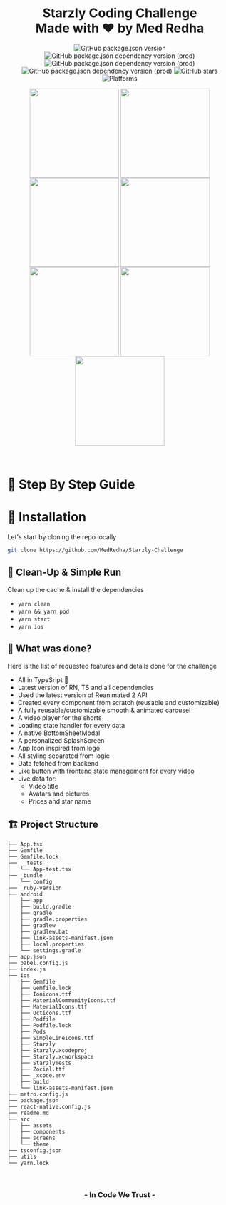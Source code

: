 <p align="center">
  <h1 align="center">
    <b align="center">Starzly Coding Challenge</b>
    </br>
    <b align="center">Made with ❤️ by Med Redha </b>
  </h1>
</p>

<p align="center">
		<img alt="GitHub package.json version" src="https://img.shields.io/github/package-json/v/MedRedha/Starzly-Challenge?style=flat&color=blueviolet&logo=GitHub&label=Version">
		<img alt="GitHub package.json dependency version (prod)" src="https://img.shields.io/github/package-json/dependency-version/MedRedha/Starzly-Challenge/react-native?style=flat&logo=React&label=React%20Native">
    <img alt="GitHub package.json dependency version (prod)" src="https://img.shields.io/github/package-json/dependency-version/MedRedha/Starzly-Challenge/dev/typescript?style=flat&color=informational&logo=TypeScript&label=TypeScript&logoColor=yellow">
    <img alt="GitHub package.json dependency version (prod)" src="https://img.shields.io/github/package-json/dependency-version/MedRedha/Starzly-Challenge/dev/prettier?style=flat&color=informational&logo=Prettier&label=Prettier&logoColor=pink">
    <img alt="GitHub stars" src="https://img.shields.io/github/stars/MedRedha/Starzly-Challenge?style=social">
    <img alt="Platforms" src="https://img.shields.io/badge/platform-Android%20%7C%20iOS-blue.svg?style=flat&color=critical&logo=Apple&label=Platform">
</p>

<p align="center">
	<img width="200" align="center" src="https://user-images.githubusercontent.com/49821074/125210899-d9b48d80-e2a2-11eb-8630-8c99e1dd234f.png" />  
	<img width="200" align="center" src="https://user-images.githubusercontent.com/49821074/125210819-63179000-e2a2-11eb-99af-736cd1b42363.png" />  	<img width="200" align="center" src="https://user-images.githubusercontent.com/49821074/125210831-7a567d80-e2a2-11eb-9820-f2f263c8238e.png" />  	<img width="200" align="center" src="https://user-images.githubusercontent.com/49821074/125210834-7c204100-e2a2-11eb-8442-c5a438e1a93b.png" />  	<img width="200" align="center" src="https://user-images.githubusercontent.com/49821074/125210835-7cb8d780-e2a2-11eb-96a7-55dfe2506448.png" />  	<img width="200" align="center" src="https://user-images.githubusercontent.com/49821074/125210836-7d516e00-e2a2-11eb-9b34-a5677549f504.png" />  	<img width="200" align="center" src="https://user-images.githubusercontent.com/49821074/125210837-7dea0480-e2a2-11eb-857a-78afd890dc30.png" />	
</p>

</br>

# 🧭 Step By Step Guide

# 🚀 Installation

Let's start by cloning the repo locally

```sh
git clone https://github.com/MedRedha/Starzly-Challenge
```

## 🧼 Clean-Up & Simple Run

Clean up the cache & install the dependencies

- `yarn clean`
- `yarn && yarn pod`
- `yarn start`
- `yarn ios`

## 🧼 What was done?

Here is the list of requested features and details done for the challenge  

- All in TypeSript 🎉
- Latest version of RN, TS and all dependencies
- Used the latest version of Reanimated 2 API
- Created every component from scratch (reusable and customizable)
- A fully reusable/customizable smooth & animated carousel
- A video player for the shorts
- Loading state handler for every data
- A native BottomSheetModal
- A personalized SplashScreen
- App Icon inspired from logo
- All styling separated from logic
- Data fetched from backend
- Like button with frontend state management for every video
- Live data for: 
  - Video title
  - Avatars and pictures
  - Prices and star name

## 🏗 Project Structure

```
├── App.tsx
├── Gemfile
├── Gemfile.lock
├── __tests__
│   └── App-test.tsx
├── _bundle
│   └── config
├── _ruby-version
├── android
│   ├── app
│   ├── build.gradle
│   ├── gradle
│   ├── gradle.properties
│   ├── gradlew
│   ├── gradlew.bat
│   ├── link-assets-manifest.json
│   ├── local.properties
│   └── settings.gradle
├── app.json
├── babel.config.js
├── index.js
├── ios
│   ├── Gemfile
│   ├── Gemfile.lock
│   ├── Ionicons.ttf
│   ├── MaterialCommunityIcons.ttf
│   ├── MaterialIcons.ttf
│   ├── Octicons.ttf
│   ├── Podfile
│   ├── Podfile.lock
│   ├── Pods
│   ├── SimpleLineIcons.ttf
│   ├── Starzly
│   ├── Starzly.xcodeproj
│   ├── Starzly.xcworkspace
│   ├── StarzlyTests
│   ├── Zocial.ttf
│   ├── _xcode.env
│   ├── build
│   └── link-assets-manifest.json
├── metro.config.js
├── package.json
├── react-native.config.js
├── readme.md
├── src
│   ├── assets
│   ├── components
│   ├── screens
│   └── theme
├── tsconfig.json
├── utils
└── yarn.lock
```


</br>

<h3 align="center">
  <b align="center">
      - In Code We Trust - 
  </b>
</h3>
